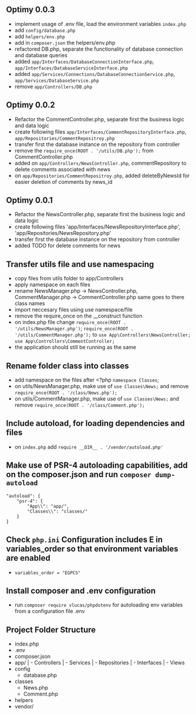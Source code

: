 ## Optimy 0.0.3

- implement usage of .env file, load the environment variables `index.php`
- add `config/database.php`
- add `helpers/env.php`
- add in `composer.json` the helpers/env.php
- refactored DB.php, separate the functionality of database connection and database queries
- added `app/Interfaces/DatabaseConnectionInterface.php`, `app/Interfaces/DatabaseServiceInterface.php`
- added `app/Services/Connections/DatabaseConnectionService.php`, `app/Services/DatabaseService.php`
- remove `app/Controllers/DB.php`

## Optimy 0.0.2

- Refactor the CommentController.php, separate first the business logic and data logic
- create following files `app/Interfaces/CommentRepositoryInterface.php`, `app/Repositories/CommentRepositroy.php`
- transfer first the database instance on the repository from controller
- remove the `require_once(ROOT . '/utils/DB.php');` from CommentController.php
- added on `app/Controllers/NewsController.php`, commentRepository to delete comments associated with news
- on `app/Repositories/CommentRepositroy.php`, added deleteByNewsId for easier deletion of comments by news_id

## Optimy 0.0.1

- Refactor the NewsController.php, separate first the business logic and data logic
- create following files 'app/Interfaces/NewsRepositoryInterface.php', 'app/Repositories/NewsRepository.php'
- transfer first the database instance on the repository from controller
- added TODO for delete comments for news

## Transfer utils file and use namespacing

- copy files from utils folder to app/Controllers
- apply namespace on each files
- rename NewsManager.php -> NewsController.php, CommentManager.php -> CommentController.php same goes to there class names
- import neccesary files using use namespace/file
- remove the require_once on the \_\_construct function
- on index.php file
  change
  `require_once(ROOT . '/utils/NewsManager.php')`;
  `require_once(ROOT . '/utils/CommentManager.php');`
  to
  `use App\Controllers\NewsController;`
  `use App\Controllers\CommentController;`
- the application should still be running as the same

## Rename folder class into classes

- add namespace on the files after <?php `namespace Classes`;
- on utils/NewsManager.php, make use of `use Classes\News;` and remove `require_once(ROOT . '/class/News.php');`
- on utils/CommentManager.php, make use of `use Classes\News;` and remove `require_once(ROOT . '/class/Comment.php');`

## Include autoload, for loading dependencies and files

- on `index.php` add `require __DIR__ . '/vendor/autoload.php'`

## Make use of PSR-4 autoloading capabilities, add on the composer.json and run `composer dump-autoload`

    "autoload": {
        "psr-4": {
            "App\\": "app/",
            "Classes\\": "classes/"
        }
    }

## Check `php.ini` Configuration includes E in variables_order so that environment variables are enabled

- `variables_order = "EGPCS"`

## Install composer and .env configuration

- run `composer require vlucas/phpdotenv` for autoloading env variables from a configuration file .env

## Project Folder Structure

- index.php
- .env
- composer.json
- app/
  | - Controllers
  | - Services
  | - Repositories
  | - Interfaces
  | - Views
- config
  - database.php
- classes
  - News.php
  - Comment.php
- helpers
- vendor/
